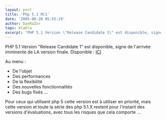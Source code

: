 ```yaml
---
layout: post
title: 'Php 5.1 RC1'
date: '2005-08-28 05:55:29'
author: DanRaZor
tags: blabla
excerpt: "PHP 5.1 Version \"Release Candidate 1\" est disponible, signe de l'arrivée imminente de LA version finale.)     \nDisponible : [ICI](http://www.php.net/downloads.php#v5.1)"
---
```


PHP 5.1 Version "Release Candidate 1" est disponible, signe de l'arrivée imminente de LA version finale.
Disponible : [ICI](http://www.php.net/downloads.php#v5.1)

Au menu :
* De l'objet
* Des performances
* De la flexibilité
* Des nouvelles fonctionnalités
* Des bugs fixés ...

Pour ceux qui utilisent php 5 cette version est à utiliser en priorité, mais cette version et toute la série des php 5.1.X restent pour l'instant des versions d'évaluations, avec tous les risques que cela comporte ...
